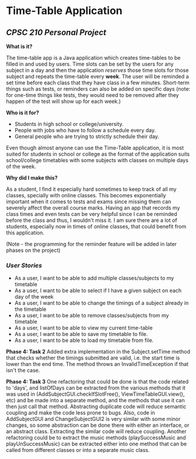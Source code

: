 # **Time-Table Application**

## *CPSC 210 Personal Project*

**What is it?** 
 
 The time-table app is a Java application which creates time-tables to be filled in and used by users. 
Time slots can be set by the users for any subject in a day and then the application *reserves* those time slots for 
those subject and repeats the time-table every **week**. The user will be reminded a set time before each class that 
they have class in a few minutes. Short-term things such as tests, or reminders can also be added on specific days 
(note: for one-time things like tests, they would need to be removed after they happen of the test will show up for 
each week.)


**Who is it for?**
- Students in high school or college/university.
- People with jobs who have to follow a schedule every day.
- General people who are trying to strictly schedule their day.

Even though almost anyone can use the Time-Table application, it is most suited for students in school or college
as the format of the application suits school/college timetables with some subjects with classes on multiple days of 
the week.

**Why did I make this?** 

As a student, I find it especially hard sometimes to keep track of all my classes, specially with online classes. This 
becomes exponentially important when it comes to tests and exams since missing them can severely affect the overall 
course marks. Having an app that records my class times and even tests can be very helpful since I can be reminded
before the class and thus, I wouldn't miss it. I am sure there are a lot of students, especially now in times of online
classes, that could benefit from this application.

(Note - the programming for the reminder feature will be added in later phases on the project)



### *User Stories*

- As a user, I want to be able to add multiple classes/subjects to my timetable
- As a user, I want to be able to select if I have a given subject on each day of the week
- As a user, I want to be able to change the timings of a subject already in the timetable
- As a user, I want to be able to remove classes/subjects from my timetable
- As a user, I want to be able to view my current time-table
- As a user, I want to be able to save my timetable to file.
- As a user, I want to be able to load my timetable from file.


**Phase 4: Task 2**
Added extra implementation in the Subject.setTime method that checks whether the timings submitted are valid, i.e. the
start time is lower than the end time. The method throws an InvalidTimeException if that isn't the case. 


**Phase 4: Task 3**
One refactoring that could be done is that the code related to 'days', and listOfDays can be extracted from the various
methods that it was used in (AddSubjectGUI.checkIfSlotFree(), ViewTimeTableGUI.view(), etc) and be made into a separate
method, and the methods that use it can then just call that method. Abstracting duplicate code will reduce semantic 
coupling and make the code less prone to bugs.
Also, code in AddSubjectGUI and ChangeSubjectGUI2 is very similar with some minor changes, so some abstraction can be 
done there with either an interface, or an abstract class. Extracting the similar code will reduce coupling. Another 
refactoring could be to extract the music methods (playSuccessMusic and playUnSuccessMusic) can be extracted either into 
one method that can be called from different classes or into a separate music class. 
